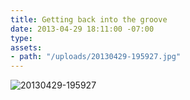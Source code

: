 ```yaml
---
title: Getting back into the groove
date: 2013-04-29 18:11:00 -07:00
type: 
assets:
- path: "/uploads/20130429-195927.jpg"
---
```


![20130429-195927](/uploads/20130429-195927.jpg) 
